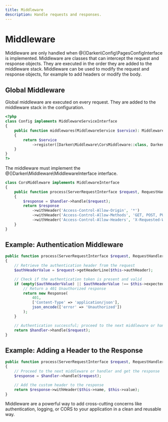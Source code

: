 ```yaml
---
title: Middleware
description: Handle requests and responses.
---
```


# Middleware

Middleware are only handled when @()Darken\Config\PagesConfigInterface is implemented. Middleware are classes that can intercept the request and response objects. They are executed in the order they are added to the middleware stack. Middleware can be used to modify the request and response objects, for example to add headers or modify the body.

## Global Middleware

Global middleware are executed on every request. They are added to the middleware stack in the configuration.

```php
<?php
class Config implements MiddlewareServiceInterface
{
    public function middlewares(MiddlewareService $service): MiddlewareService
    {
        return $service
            ->register([Darken\Middleware\CorsMiddleware::class, Darken\Enum\MiddlewarePosition::BEFORE]);
    }
}
?>
```

The middleware must implement the @()Darken\Middleware\MiddlewareInterface interface.

```php
class CorsMiddleware implements MiddlewareInterface
{
    public function process(ServerRequestInterface $request, RequestHandlerInterface $handler): ResponseInterface
    {
        $response = $handler->handle($request);
        return $response
            ->withHeader('Access-Control-Allow-Origin', '*')
            ->withHeader('Access-Control-Allow-Methods', 'GET, POST, PUT, DELETE, OPTIONS')
            ->withHeader('Access-Control-Allow-Headers', 'X-Requested-With, Content-Type, Accept, Origin, Authorization');
    }
}
```

## Example: Authentication Middleware

```php
public function process(ServerRequestInterface $request, RequestHandlerInterface $handler): ResponseInterface
{
    // Retrieve the authentication header from the request
    $authHeaderValue = $request->getHeaderLine($this->authHeader);

    // Check if the authentication token is present and valid
    if (empty($authHeaderValue) || $authHeaderValue !== $this->expectedToken) {
        // Return a 401 Unauthorized response
        return new Response(
            401,
            ['Content-Type' => 'application/json'],
            json_encode(['error' => 'Unauthorized'])
        );
    }

    // Authentication successful; proceed to the next middleware or handler
    return $handler->handle($request);
}
```

## Example: Adding a Header to the Response

```php
public function process(ServerRequestInterface $request, RequestHandlerInterface $handler): ResponseInterface
{
    // Proceed to the next middleware or handler and get the response
    $response = $handler->handle($request);

    // Add the custom header to the response
    return $response->withHeader($this->name, $this->value);
}
```

Middleware are a powerful way to add cross-cutting concerns like authentication, logging, or CORS to your application in a clean and reusable way.

